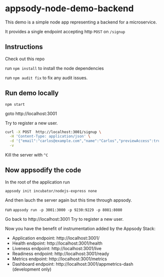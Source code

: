 # appsody-node-demo-backend

This demo is a simple node app representing a backend for a microservice.

It provides a single endpoint accepting http `POST` on `/signup`

## Instructions

Check out this repo

run `npm install` to install the node dependencies

run `npm audit fix`  to fix any audit issues.

## Run demo locally

`npm start`

goto http://localhost:3001

Try to register a new user.

```bash
curl -X POST  http://localhost:3001/signup \
  -H 'Content-Type: application/json' \
  -d '{"email":"carlos@example.com","name":"Carlos","previewAccess":true}' \
  -v
```

Kill the server with `^C`

## Now appsodify the code

In the root of the application run

`appsody init incubator/nodejs-express none`

And then lauch the server again but this time through appsody. 

run `appsody run -p 3001:3000 -p 9230:9229 -p 8081:8080`

Go back to http://localhost:3001 Try to register a new user. 

Now you have the benefit of instrumentation added by the Appsody Stack:
- Application endpoint: http://localhost:3001/
- Health endpoint: http://localhost:3001/health
- Liveness endpoint: http://localhost:3001/live
- Readiness endpoint: http://localhost:3001/ready
- Metrics endpoint: http://localhost:3001/metrics
- Dashboard endpoint: http://localhost:3001/appmetrics-dash (development only)


